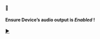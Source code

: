

🍳 <h4>Ensure Device’s audio output is <i>Enabled</i> !</h4> 

[▶️](https://player.vimeo.com/video/429245404)





